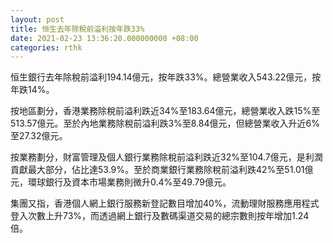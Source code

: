 ```yaml
---
layout: post
title: 恒生去年除稅前溢利按年跌33%
date: 2021-02-23 13:36:20.000000000 +08:00
categories: rthk
---
```


恒生銀行去年除稅前溢利194.14億元，按年跌33%。總營業收入543.22億元，按年跌14%。

按地區劃分，香港業務除稅前溢利跌近34%至183.64億元，總營業收入跌15%至513.57億元。至於內地業務除稅前溢利跌3%至8.84億元，但總營業收入升近6%至27.32億元。

按業務劃分，財富管理及個人銀行業務除稅前溢利跌近32%至104.7億元，是利潤貢獻最大部分，佔比達53.9%。至於商業銀行業務除稅前溢利跌42%至51.01億元，環球銀行及資本市場業務則微升0.4%至49.79億元。

集團又指，香港個人網上銀行服務新登記數目增加40%，流動理財服務應用程式登入次數上升73%，而透過網上銀行及數碼渠道交易的總宗數則按年增加1.24倍。
